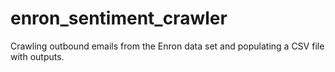 enron_sentiment_crawler
=======================

Crawling outbound emails from the Enron data set and populating a CSV file with outputs.
